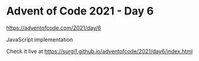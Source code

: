 # Advent of Code 2021 - Day 6

https://adventofcode.com/2021/day/6

JavaScript implementation

Check it live at https://surgi1.github.io/adventofcode/2021/day6/index.html